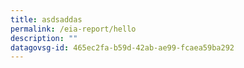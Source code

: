 ```yaml
---
title: asdsaddas
permalink: /eia-report/hello
description: ""
datagovsg-id: 465ec2fa-b59d-42ab-ae99-fcaea59ba292
---
```


